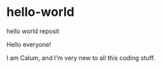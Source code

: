 # hello-world
hello world reposit

Hello everyone!

I am Calum, and I'm very new to all this coding stuff.
